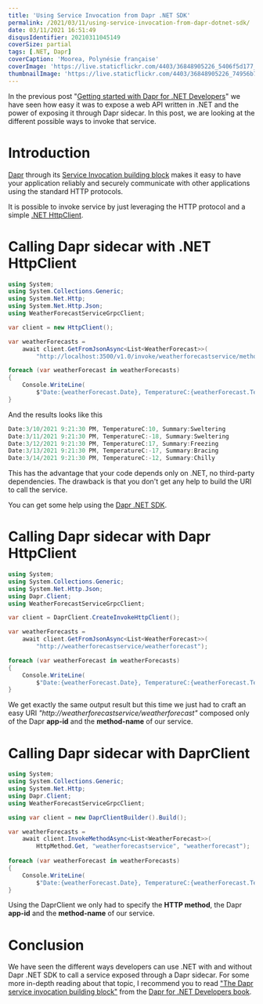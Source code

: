 ```yaml
---
title: 'Using Service Invocation from Dapr .NET SDK'
permalink: /2021/03/11/using-service-invocation-from-dapr-dotnet-sdk/
date: 03/11/2021 16:51:49
disqusIdentifier: 20210311045149
coverSize: partial
tags: [.NET, Dapr]
coverCaption: 'Moorea, Polynésie française'
coverImage: 'https://live.staticflickr.com/4403/36848905226_5406f5d177_h.jpg'
thumbnailImage: 'https://live.staticflickr.com/4403/36848905226_74956b7bea_q.jpg'
---
```

In the previous post "[Getting started with Dapr for .NET Developers](https://laurentkempe.com/2021/03/09/getting-started-with-dapr-for-dotnet-developers/)" we have seen how easy it was to expose a web API written in .NET and the power of exposing it through Dapr sidecar. In this post, we are looking at the different possible ways to invoke that service.
<!-- more -->

# Introduction

[Dapr](https://dapr.io/) through its [Service Invocation building block](https://docs.dapr.io/developing-applications/building-blocks/service-invocation/service-invocation-overview/) makes it easy to have your application reliably and securely communicate with other applications using the standard HTTP protocols.

It is possible to invoke service by just leveraging the HTTP protocol and a simple [.NET HttpClient](https://docs.microsoft.com/en-us/dotnet/api/system.net.http.httpclient?view=net-5.0).

# Calling Dapr sidecar with .NET HttpClient

```csharp {data-title=Calling Dapr sidecar with .NET HttpClient}
using System;
using System.Collections.Generic;
using System.Net.Http;
using System.Net.Http.Json;
using WeatherForecastServiceGrpcClient;

var client = new HttpClient();

var weatherForecasts =
    await client.GetFromJsonAsync<List<WeatherForecast>>(
        "http://localhost:3500/v1.0/invoke/weatherforecastservice/method/weatherforecast");

foreach (var weatherForecast in weatherForecasts)
{
    Console.WriteLine(
        $"Date:{weatherForecast.Date}, TemperatureC:{weatherForecast.TemperatureC}, Summary:{weatherForecast.Summary}");
}
```

And the results looks like this

```powershell csharp {data-title=Results}
Date:3/10/2021 9:21:30 PM, TemperatureC:10, Summary:Sweltering
Date:3/11/2021 9:21:30 PM, TemperatureC:-18, Summary:Sweltering
Date:3/12/2021 9:21:30 PM, TemperatureC:17, Summary:Freezing
Date:3/13/2021 9:21:30 PM, TemperatureC:-17, Summary:Bracing
Date:3/14/2021 9:21:30 PM, TemperatureC:-12, Summary:Chilly
```

This has the advantage that your code depends only on .NET, no third-party dependencies. The drawback is that you don't get any help to build the URI to call the service.

You can get some help using the [Dapr .NET SDK](https://github.com/dapr/dotnet-sdk).

# Calling Dapr sidecar with Dapr HttpClient

```csharp {data-title=Calling Dapr sidecar with Dapr HttpClient}
using System;
using System.Collections.Generic;
using System.Net.Http.Json;
using Dapr.Client;
using WeatherForecastServiceGrpcClient;

var client = DaprClient.CreateInvokeHttpClient();

var weatherForecasts =
    await client.GetFromJsonAsync<List<WeatherForecast>>(
        "http://weatherforecastservice/weatherforecast");

foreach (var weatherForecast in weatherForecasts)
{
    Console.WriteLine(
        $"Date:{weatherForecast.Date}, TemperatureC:{weatherForecast.TemperatureC}, Summary:{weatherForecast.Summary}");
}
```

We get exactly the same output result but this time we just had to craft an easy URI *"http://weatherforecastservice/weatherforecast"* composed only of the Dapr **app-id** and the **method-name** of our service.

# Calling Dapr sidecar with DaprClient

```csharp {data-title=Calling Dapr sidecar with Dapr .NET SDK}
using System;
using System.Collections.Generic;
using System.Net.Http;
using Dapr.Client;
using WeatherForecastServiceGrpcClient;

using var client = new DaprClientBuilder().Build();

var weatherForecasts =
    await client.InvokeMethodAsync<List<WeatherForecast>>(
        HttpMethod.Get, "weatherforecastservice", "weatherforecast");
            
foreach (var weatherForecast in weatherForecasts)
{
    Console.WriteLine(
        $"Date:{weatherForecast.Date}, TemperatureC:{weatherForecast.TemperatureC}, Summary:{weatherForecast.Summary}");
}
```

Using the DaprClient we only had to specify the **HTTP method**, the Dapr **app-id** and the **method-name** of our service.

# Conclusion

We have seen the different ways developers can use .NET with and without Dapr .NET SDK to call a service exposed through a Dapr sidecar. For some more in-depth reading about that topic, I recommend you to read ["The Dapr service invocation building block"](https://docs.microsoft.com/en-us/dotnet/architecture/dapr-for-net-developers/service-invocation) from the [Dapr for .NET Developers book](https://docs.microsoft.com/en-us/dotnet/architecture/dapr-for-net-developers/).

